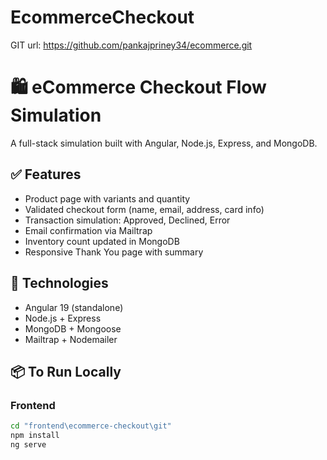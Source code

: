# EcommerceCheckout

GIT url: https://github.com/pankajpriney34/ecommerce.git

# 🛍️ eCommerce Checkout Flow Simulation

A full-stack simulation built with Angular, Node.js, Express, and MongoDB.

## ✅ Features

- Product page with variants and quantity
- Validated checkout form (name, email, address, card info)
- Transaction simulation: Approved, Declined, Error
- Email confirmation via Mailtrap
- Inventory count updated in MongoDB
- Responsive Thank You page with summary

## 🚀 Technologies

- Angular 19 (standalone)
- Node.js + Express
- MongoDB + Mongoose
- Mailtrap + Nodemailer

## 📦 To Run Locally

### Frontend
```bash
cd "frontend\ecommerce-checkout\git" 
npm install
ng serve

